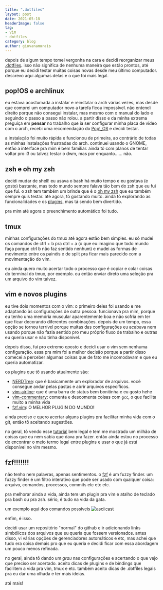 ```yaml
---
title: ".dotfiles"
layout: post
date: 2021-05-18
headerImage: false
tag:
- vim
- dotfiles
category: blog
author: giovanamorais
---
```


depois de algum tempo tomei vergonha na cara e decidi reorganizar meus
[.dotfiles](https://github.com/giovana-morais/.dotfiles). isso não significa
de nenhuma maneira que estão prontos, até porque
eu decidi testar muitas coisas novas desde meu último computador. descrevo aqui
algumas delas e o que foi mais legal.

## pop!OS e archlinux
eu estava acostumada a instalar e reinstalar o arch várias vezes, mas desde que
comprei um computador novo a tarefa ficou impossível. não entendi direito porque
não consegui instalar, mas mesmo com o manual do lado e seguindo o passo a passo
não rolou. a partir disso e da minha extrema preguiça em **pensar** no trabalho
que ia ser configurar minha placa de vídeo com o arch, recebi uma recomendação
do [Pop!\_OS](https://pop.system76.com/) e decidi testar.

a instalação foi muito rápida e funcionou de primeira, ao contrário de todas as
minhas instalações frustradas do arch. continuei usando o GNOME, então a
interface pra mim é bem familiar. ainda tô com planos de tentar voltar pro i3 ou
talvez testar o dwm, mas por enquanto...... não.

## zsh e oh my zsh
decidi mudar de shell! eu usava o bash há muito tempo e eu gostava (e gosto)
bastante, mas todo mundo sempre falava tão bem do zsh que eu fui que fui. o zsh
tem também um brinde que é o [oh my zsh](https://ohmyz.sh/) que eu também sempre
quis testar. até agora, tô gostando muito. ainda tô explorando as
funcionalidades e os [plugins](https://github.com/ohmyzsh/ohmyzsh/wiki/Plugins),
mas tá sendo bem divertido.

pra mim até agora o preenchimento automático foi tudo.

## tmux
minhas configurações do tmux até agora estão bem simples. eu só mudei os
comandos de ctrl + b pra ctrl + a (o que eu imagino que todo mundo faça porque
ctrl b não faz sentido nenhum) e mudei as formas de movimento entre os painéis
e de split pra ficar mais parecido com a movimentação do vim.

eu ainda quero muito acertar todo o processo que é copiar e colar coisas do
terminal do tmux, por exemplo. ou então enviar direto uma seleção pra um arquivo
do vim talvez.

## vim e novos plugins
eu tive dois momentos com o vim: o primeiro deles foi usando e me adaptando às
configurações de outra pessoa. funcionava pra mim, porque eu tenho uma memória
muscular aparentemente boa e não sofria em ter que ficar decorando diferentes
combinações. depois de um tempo, essa opção se tornou terrível porque muitas das
configurações eu acabava nem usando porque não fazia sentido pro meu próprio
fluxo de trabalho e outras eu queria usar e não tinha disponível.

depois disso, fui pro extremo oposto e decidi usar o vim sem nenhuma
configuração. essa pra mim foi a melhor decisão porque a partir disso comecei a
perceber algumas coisas que de fato me incomodavam e que eu queria automatizar.

os plugins que tô usando atualmente são:
* [NERDTree](https://github.com/preservim/nerdtree): que é basicamente um
  explorador de arquivos. você consegue andar pelas pastas e abrir arquivos
  específicos.
* [vim-airline](https://github.com/vim-airline/vim-airline): que é uma barra de
  status bem bonitinha e eu gosto hehe
* [vim-commentary](https://github.com/tpope/vim-commentary): comenta e
  descomenta coisas com `gcc`, o que facilita muito a minha vida
* [fzf.vim](https://github.com/junegunn/fzf.vim): O MELHOR PLUGIN DO MUNDO!

ainda preciso e quero acertar alguns plugins pra facilitar minha vida com o git,
então tô aceitando sugestões.

no geral, tô vendo esse
[tutorial](https://www.youtube.com/watch?v=E-ZbrtoSuzw) bem legal e tem me
mostrado um milhão de coisas que eu nem sabia que dava pra fazer. então ainda
estou no processo de encontrar o meio termo legal entre plugins e usar o que já
está disponível no vim mesmo.

## fzf!!!!!!!
não tenho nem palavras, apenas sentimentos. o
[fzf](https://github.com/junegunn/fzf) é um fuzzy finder. um fuzzy finder é um
filtro interativo que pode ser usado com qualquer coisa: arquivo, comandos,
processos, commits etc etc etc.

pra melhorar ainda a vida, ainda tem um plugin pra vim e atalho de teclado pra
bash ou pra zsh. sério, é tudo na vida da gata.

um exemplo aqui dos comandos possíveis
[![asciicast](https://asciinema.org/a/U2zN915vgD19FUWLZTCj8JBnI.svg)](https://asciinema.org/a/U2zN915vgD19FUWLZTCj8JBnI)


enfim, é isso.

decidi usar um repositório "normal" do github e ir adicionando links simbólicos
dos arquivos que eu queria que fossem versionados. antes disso, vi várias opções
de gerenciadores automáticos e etc, mas achei que tudo era coisa demais pro que
eu queria e decidi ficar com essa abordagem um pouco menos refinada.

no geral, ainda tô dando um _grau_ nas configurações e acertando o
que vejo que preciso ser acertado. aceito dicas de plugins e de bindings que
facilitem a vida pra vim, tmux e etc. também aceito dicas de .dotfiles legais
pra eu dar uma olhada e ter mais ideias.

até mais!
